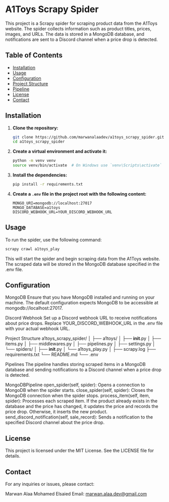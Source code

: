 # A1Toys Scrapy Spider

This project is a Scrapy spider for scraping product data from the A1Toys website. The spider collects information such as product titles, prices, images, and URLs. The data is stored in a MongoDB database, and notifications are sent to a Discord channel when a price drop is detected.

## Table of Contents
- [Installation](#installation)
- [Usage](#usage)
- [Configuration](#configuration)
- [Project Structure](#project-structure)
- [Pipeline](#pipeline)
- [License](#license)
- [Contact](#contact)

## Installation

1. **Clone the repository:**

    ```sh
    git clone https://github.com/marwanalaadev/a1toys_scrapy_spider.git
    cd a1toys_scrapy_spider
    ```

2. **Create a virtual environment and activate it:**

    ```sh
    python -m venv venv
    source venv/bin/activate  # On Windows use `venv\Scripts\activate`
    ```

3. **Install the dependencies:**

    ```sh
    pip install -r requirements.txt
    ```

4. **Create a `.env` file in the project root with the following content:**

    ```env
    MONGO_URI=mongodb://localhost:27017
    MONGO_DATABASE=a1toys
    DISCORD_WEBHOOK_URL=YOUR_DISCORD_WEBHOOK_URL
    ```

## Usage

To run the spider, use the following command:

```sh
scrapy crawl a1toys_play
```
This will start the spider and begin scraping data from the A1Toys website. The scraped data will be stored in the MongoDB database specified in the .env file.

## Configuration
MongoDB
Ensure that you have MongoDB installed and running on your machine. The default configuration expects MongoDB to be accessible at mongodb://localhost:27017.

Discord Webhook
Set up a Discord webhook URL to receive notifications about price drops. Replace YOUR_DISCORD_WEBHOOK_URL in the .env file with your actual webhook URL.

Project Structure
a1toys_scrapy_spider/
│
├── a1toys/
│   ├── __init__.py
│   ├── items.py
│   ├── middlewares.py
│   ├── pipelines.py
│   ├── settings.py
│   └── spiders/
│       ├── __init__.py
│       └── a1toys_play.py
│
├── scrapy.log
├── requirements.txt
└── README.md
└── .env

Pipelines
The pipeline handles storing scraped items in a MongoDB database and sending notifications to a Discord channel when a price drop is detected.

MongoDBPipeline
open_spider(self, spider): Opens a connection to MongoDB when the spider starts.
close_spider(self, spider): Closes the MongoDB connection when the spider stops.
process_item(self, item, spider): Processes each scraped item. If the product already exists in the database and the price has changed, it updates the price and records the price drop. Otherwise, it inserts the new product.
send_discord_notification(self, sale_record): Sends a notification to the specified Discord channel about the price drop.



## License
This project is licensed under the MIT License. See the LICENSE file for details.

## Contact
For any inquiries or issues, please contact:

Marwan Alaa Mohamed Elsaied
Email: marwan.alaa.dev@gmail.com
